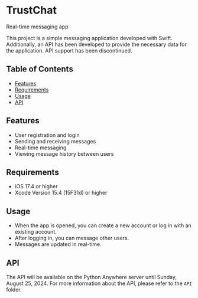 # TrustChat
Real-time messaging app

This project is a simple messaging application developed with Swift. Additionally, an API has been developed to provide the necessary data for the application.
API support has been discontinued.
## Table of Contents

- [Features](#features)
- [Requirements](#requirements)
- [Usage](#usage)
- [API](#api)

## Features

- User registration and login
- Sending and receiving messages
- Real-time messaging
- Viewing message history between users

## Requirements

- iOS 17.4 or higher
- Xcode Version 15.4 (15F31d) or higher

## Usage

- When the app is opened, you can create a new account or log in with an existing account.
- After logging in, you can message other users.
- Messages are updated in real-time.

## API
The API will be available on the Python Anywhere server until Sunday, August 25, 2024.
For more information about the API, please refer to the `API` folder.

